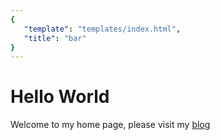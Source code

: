 ```yaml
---
{
   "template": "templates/index.html",
   "title": "bar"
}
---
```

# Hello World

Welcome to my home page, please visit my [blog](#blog)
